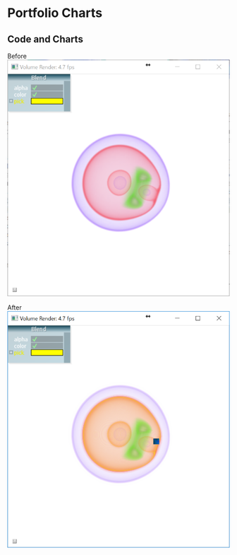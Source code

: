 # Portfolio Charts

## Code and Charts

Before
![before](https://raw.githubusercontent.com/luosz/cuda-visibility/master/before.png)

After
![after](https://raw.githubusercontent.com/luosz/cuda-visibility/master/after.png)
